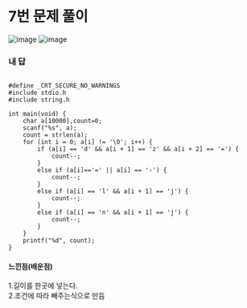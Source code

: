 # 7번 문제 풀이
![image](https://user-images.githubusercontent.com/81015704/119249003-3c0cde00-bbd0-11eb-8009-5af97a3d9fee.png)
![image](https://user-images.githubusercontent.com/81015704/119249014-61015100-bbd0-11eb-9984-2be9b1fdb54f.png)

### 내 답
<pre><code>
#define _CRT_SECURE_NO_WARNINGS
#include stdio.h
#include string.h

int main(void) {
	char a[10000],count=0;
	scanf("%s", a);
	count = strlen(a);
	for (int i = 0; a[i] != '\0'; i++) {
		if (a[i] == 'd' && a[i + 1] == 'z' && a[i + 2] == '=') {
			count--;
		}
		else if (a[i]=='=' || a[i] == '-') {
			count--;
		}
		else if (a[i] == 'l' && a[i + 1] == 'j') {
			count--;
		}
		else if (a[i] == 'n' && a[i + 1] == 'j') {
			count--;
		}
	}
	printf("%d", count);
}
</code></pre>


#### 느낀점(배운점)
1.길이를 한곳에 넣는다.<br>
2.조건에 따라 빼주는식으로 만듬
